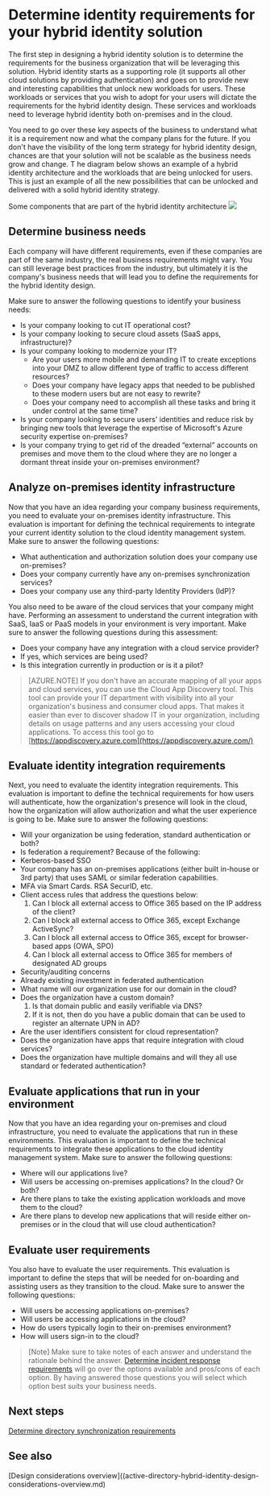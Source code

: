 <properties
	pageTitle="Azure Active Directory hybrid identity design considerations - determine identity requirements | Windows Azure"
	description="Identify the company's business needs that will lead you to define the requirements for the hybrid identity design."
	documentationCenter=""
	services="active-directory"
	authors="billmath"
	manager="stevenpo"
	editor=""/>

<tags
	ms.service="active-directory"
	ms.date="12/07/2015"
	wacn.date=""/>

# Determine identity requirements for your hybrid identity solution
The first step in designing a hybrid identity solution is to determine the requirements for the business organization that will be leveraging this solution.  Hybrid identity starts as a supporting role (it supports all other cloud solutions by providing authentication) and goes on to provide new and interesting capabilities that unlock new workloads for users.  These workloads or services that you wish to adopt for your users will dictate the requirements for the hybrid identity design.  These services and workloads need to leverage hybrid identity both on-premises and in the cloud.  

You need to go over these key aspects of the business to understand what it is a requirement now and what the company plans for the future. If you don't have the visibility of the long term strategy for hybrid identity design, chances are that your solution will not be scalable as the business needs grow and change.   T he diagram below shows an example of a hybrid identity architecture and the workloads that are being unlocked for users. This is just an example of all the new possibilities that can be unlocked and delivered with a solid hybrid identity strategy. 
 
Some components that are part of the hybrid identity architecture
![](./media/hybrid-id-design-considerations/hybrid-identity-architechture.png)

## Determine business needs
Each company will have different requirements, even if these companies are part of the same industry, the real business requirements might vary. You can still leverage best practices from the industry, but ultimately it is the company's business needs that will lead you to define the requirements for the hybrid identity design. 

Make sure to answer the following questions to identify your business needs:

- Is your company looking to cut IT operational cost?
- Is your company looking to secure cloud assets (SaaS apps, infrastructure)?
- Is your company looking to modernize your IT?
  - Are your users more mobile and demanding IT to create exceptions into your DMZ to allow different type of traffic to access different resources?
  - Does your company have legacy apps that needed to be published to these modern users but are not easy to rewrite?
  - Does your company need to accomplish all these tasks and bring it under control at the same time?
- Is your company looking to secure users' identities and reduce risk by bringing new tools that leverage the expertise of Microsoft's Azure security expertise on-premises?
- Is your company trying to get rid of the dreaded “external” accounts on premises and move them to the cloud where they are no longer a dormant threat inside your on-premises environment?

## Analyze on-premises identity infrastructure
Now that you have an idea regarding your company business requirements, you need to evaluate your on-premises identity infrastructure. This evaluation is important for defining the technical requirements to integrate your current identity solution to the cloud identity management system. Make sure to answer the following questions:

- What authentication and authorization solution does your company use on-premises? 
- Does your company currently have any on-premises synchronization services?
- Does your company use any third-party Identity Providers (IdP)?

You also need to be aware of the cloud services that your company might have. Performing an assessment to understand the current integration with SaaS, IaaS or PaaS models in your environment is very important. Make sure to answer the following questions during this assessment:
- Does your company have any integration with a cloud service provider?
- If yes, which services are being used?
- Is this integration currently in production or is it a pilot?


>[AZURE.NOTE]
If you don't have an accurate mapping of all your apps and cloud services, you can use the Cloud App Discovery tool. This tool can provide your IT department with visibility into all your organization's business and consumer cloud apps. That makes it easier than ever to discover shadow IT in your organization, including details on usage patterns and any users accessing your cloud applications. To access this tool go to [https://appdiscovery.azure.com](https://appdiscovery.azure.com/)

## Evaluate identity integration requirements
Next, you need to evaluate the identity integration requirements. This evaluation is important to define the technical requirements for how users will authenticate, how the organization's presence will look in the cloud, how the organization will allow authorization and what the user experience is going to be. Make sure to answer the following questions:

- Will your organization be using federation, standard authentication or both?
- Is federation a requirement?  Because of the following:
 - Kerberos-based SSO
 - Your company has an on-premises applications (either built in-house or 3rd party) that uses SAML or similar federation capabilities.
 - MFA via Smart Cards. RSA SecurID, etc.
 - Client access rules that address the questions below:
     1. Can I block all external access to Office 365 based on the IP address of the client?
     1. Can I block all external access to Office 365, except Exchange ActiveSync?
     1. Can I block all external access to Office 365, except for browser-based apps (OWA, SPO)
     1. Can I block all external access to Office 365 for members of designated AD groups
- Security/auditing concerns
- Already existing investment in federated authentication
- What name will our organization use for our domain in the cloud?
- Does the organization have a custom domain?
    1. Is that domain public and easily verifiable via DNS?
    1. If it is not, then do you have a public domain that can be used to register an alternate UPN in AD?
- Are the user identifiers consistent for cloud representation? 
- Does the organization have apps that require integration with cloud services?
- Does the organization have multiple domains and will they all use standard or federated authentication?

## Evaluate applications that run in your environment
Now that you have an idea regarding your on-premises and cloud infrastructure, you need to evaluate the applications that run in these environments. This evaluation is important to define the technical requirements to integrate these applications to the cloud identity management system. Make sure to answer the following questions:

- Where will our applications live?
- Will users be accessing on-premises applications?  In the cloud? Or both?
- Are there plans to take the existing application workloads and move them to the cloud?
- Are there plans to develop new applications that will reside either on-premises or in the cloud that will use cloud authentication?

## Evaluate user requirements
You also have to evaluate the user requirements. This evaluation is important to define the steps that will be needed for on-boarding and assisting users as they transition to the cloud. Make sure to answer the following questions:

- Will users be accessing applications on-premises?
- Will users be accessing applications in the cloud?
- How do users typically login to their on-premises environment?
- How will users sign-in to the cloud?

>[Note]
Make sure to take notes of each answer and understand the rationale behind the answer. [Determine incident response requirements](/documentation/articles/active-directory-hybrid-identity-design-considerations-incident-response-requirements) will go over the options available and pros/cons of each option.  By having answered those questions you will select which option best suits your business needs.

## Next steps
[Determine directory synchronization requirements](/documentation/articles/active-directory-hybrid-identity-design-considerations-directory-sync-requirements)

## See also
[Design considerations overview]((active-directory-hybrid-identity-design-considerations-overview.md)
